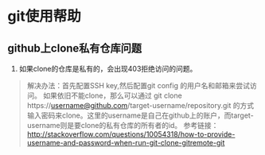 git使用帮助
===

github上clone私有仓库问题
---
 1. 如果clone的仓库是私有的，会出现403拒绝访问的问题。
 >解决办法：首先配置SSH key,然后配置git config 的用户名和邮箱来尝试访问。
 >如果依旧不能clone，那么可以通过 git clone https://username@github.com/target-username/repository.git 的方式输入密码来clone。这里的username是自己在github上的账户，而target-username则是要clone的私有仓库的所有者的id。
 >参考链接：http://stackoverflow.com/questions/10054318/how-to-provide-username-and-password-when-run-git-clone-gitremote-git
